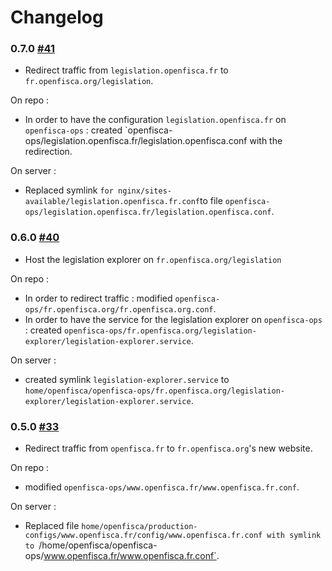 # Changelog

### 0.7.0 [#41](https://github.com/openfisca/openfisca-ops/pull/41)

- Redirect traffic from `legislation.openfisca.fr` to `fr.openfisca.org/legislation`.

On repo :
- In order to have the configuration `legislation.openfisca.fr` on `openfisca-ops` : created `openfisca-ops/legislation.openfisca.fr/legislation.openfisca.conf with the redirection.

On server :
- Replaced symlink `for nginx/sites-available/legislation.openfisca.fr.conf`to file `openfisca-ops/legislation.openfisca.fr/legislation.openfisca.conf`.


### 0.6.0 [#40](https://github.com/openfisca/openfisca-ops/pull/40)

- Host the legislation explorer on `fr.openfisca.org/legislation`

On repo :
- In order to redirect traffic : modified `openfisca-ops/fr.openfisca.org/fr.openfisca.org.conf`.
- In order to have the service for the legislation explorer on `openfisca-ops` : created `openfisca-ops/fr.openfisca.org/legislation-explorer/legislation-explorer.service`.

On server :
- created symlink `legislation-explorer.service` to `home/openfisca/openfisca-ops/fr.openfisca.org/legislation-explorer/legislation-explorer.service`.

### 0.5.0 [#33](https://github.com/openfisca/openfisca-ops/pull/33)

- Redirect traffic from `openfisca.fr` to `fr.openfisca.org`'s new website.

On repo :
- modified `openfisca-ops/www.openfisca.fr/www.openfisca.fr.conf`.

On server :
- Replaced file `home/openfisca/production-configs/www.openfisca.fr/config/www.openfisca.fr.conf with symlink to `/home/openfisca/openfisca-ops/www.openfisca.fr/www.openfisca.fr.conf`.
